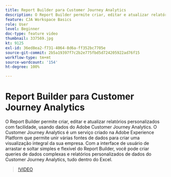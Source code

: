```yaml
---
title: Report Builder para Customer Journey Analytics
description: O Report Builder permite criar, editar e atualizar relatórios personalizados com facilidade, usando dados do Adobe Customer Journey Analytics. O Customer Journey Analytics é um serviço criado na Adobe Experience Platform que permite unir várias fontes de dados para criar uma visualização integral da sua empresa. Com a interface de usuário de arrastar e soltar simples e flexível do Report Builder, você pode criar queries de dados complexas e relatórios personalizados de dados do Customer Journey Analytics, tudo dentro do Excel.
feature: CJA Workspace Basics
role: User
level: Beginner
doc-type: feature video
thumbnail: 337569.jpg
kt: 9125
exl-id: 36ed8ea2-f731-4064-8d6a-ff352bc7705e
source-git-commit: 2b5a19397f7c2b2e775fbd5d724205922ad76f15
workflow-type: tm+mt
source-wordcount: '154'
ht-degree: 100%

---
```


# Report Builder para Customer Journey Analytics

O Report Builder permite criar, editar e atualizar relatórios personalizados com facilidade, usando dados do Adobe Customer Journey Analytics. O Customer Journey Analytics é um serviço criado na Adobe Experience Platform que permite unir várias fontes de dados para criar uma visualização integral da sua empresa. Com a interface de usuário de arrastar e soltar simples e flexível do Report Builder, você pode criar queries de dados complexas e relatórios personalizados de dados do Customer Journey Analytics, tudo dentro do Excel.


>[!VIDEO](https://video.tv.adobe.com/v/337569/?quality=12&learn=on)
